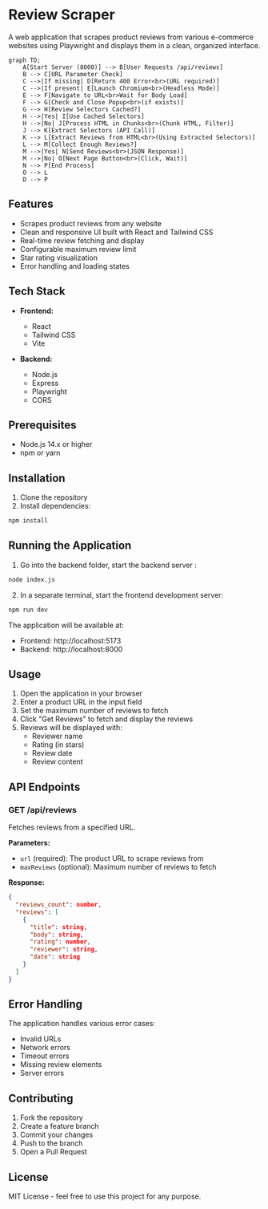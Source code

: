 # Review Scraper

A web application that scrapes product reviews from various e-commerce websites using Playwright and displays them in a clean, organized interface.

```mermaid
graph TD;
    A[Start Server (8000)] --> B[User Requests /api/reviews]
    B --> C[URL Parameter Check]
    C -->|If missing| D[Return 400 Error<br>(URL required)]
    C -->|If present| E[Launch Chromium<br>(Headless Mode)]
    E --> F[Navigate to URL<br>Wait for Body Load]
    F --> G[Check and Close Popup<br>(if exists)]
    G --> H[Review Selectors Cached?]
    H -->|Yes| I[Use Cached Selectors]
    H -->|No| J[Process HTML in Chunks<br>(Chunk HTML, Filter)]
    J --> K[Extract Selectors (API Call)]
    K --> L[Extract Reviews from HTML<br>(Using Extracted Selectors)]
    L --> M[Collect Enough Reviews?]
    M -->|Yes| N[Send Reviews<br>(JSON Response)]
    M -->|No| O[Next Page Button<br>(Click, Wait)]
    N --> P[End Process]
    O --> L
    D --> P
```

## Features

- Scrapes product reviews from any website
- Clean and responsive UI built with React and Tailwind CSS
- Real-time review fetching and display
- Configurable maximum review limit
- Star rating visualization
- Error handling and loading states

## Tech Stack

- **Frontend:**
  - React
  - Tailwind CSS
  - Vite

- **Backend:**
  - Node.js
  - Express
  - Playwright
  - CORS

## Prerequisites

- Node.js 14.x or higher
- npm or yarn

## Installation

1. Clone the repository
2. Install dependencies:
```bash
npm install
```

## Running the Application

1. Go into the backend folder, start the backend server :
```bash
node index.js
```

2. In a separate terminal, start the frontend development server:
```bash
npm run dev
```

The application will be available at:
- Frontend: http://localhost:5173
- Backend: http://localhost:8000

## Usage

1. Open the application in your browser
2. Enter a product URL in the input field
3. Set the maximum number of reviews to fetch
4. Click "Get Reviews" to fetch and display the reviews
5. Reviews will be displayed with:
   - Reviewer name
   - Rating (in stars)
   - Review date
   - Review content

## API Endpoints

### GET /api/reviews

Fetches reviews from a specified URL.

**Parameters:**
- `url` (required): The product URL to scrape reviews from
- `maxReviews` (optional): Maximum number of reviews to fetch

**Response:**
```json
{
  "reviews_count": number,
  "reviews": [
    {
      "title": string,
      "body": string,
      "rating": number,
      "reviewer": string,
      "date": string
    }
  ]
}
```

## Error Handling

The application handles various error cases:
- Invalid URLs
- Network errors
- Timeout errors
- Missing review elements
- Server errors

## Contributing

1. Fork the repository
2. Create a feature branch
3. Commit your changes
4. Push to the branch
5. Open a Pull Request

## License

MIT License - feel free to use this project for any purpose.
